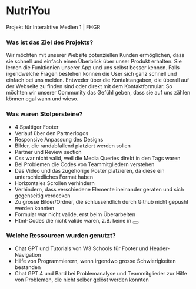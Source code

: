 # NutriYou
Projekt für Interaktive Medien 1 | FHGR

### Was ist das Ziel des Projekts?
Wir möchten mit unserer Website potenziellen Kunden ermöglichen, dass sie schnell und einfach einen Überblick über unser Produkt erhalten. Sie lernen die Funktionien unserer App und uns selbst besser kennen. Falls irgendwelche Fragen bestehen können die User sich ganz schnell und einfach bei uns melden. Entweder über die Kontaktangaben, die überall auf der Webseite zu finden sind oder direkt mit dem Kontaktformular. So möchten wir unserer Community das Gefühl geben, dass sie auf uns zählen können egal wann und wieso.

### Was waren Stolpersteine?
- 4 Spaltiger Footer
- Verlauf über den Partnerlogos
- Responsive Anpassung des Designs
- Bilder, die randabfallend platziert werden sollen
- Partner und Review section
- Css war nicht valid, weil die Media Queries direkt in den Tags waren
- Bei Problemen die Codes von Teammitgliedern verstehen
- Das Video und das zugehörige Poster platzieren, da diese ein unterschiedliches Format haben
- Horizontales Scrollen verhindern
- Verhindern, dass verschiedene Elemente ineinander geraten und sich gegenseitig verdecken
- Zu grosse Bilder/Ordner, die schlussendlich durch Github nicht gepusht werden konnten
- Formular war nicht valide, erst beim Überarbeiten
- Html-Codes die nicht valide waren, z.B. keine <a> in <button>


### Welche Ressourcen wurden genutzt? 
- Chat GPT und Tutorials von W3 Schools für Footer und Header-Navigation
- Hilfe von Programmierern, wenn irgendwo grosse Schwierigkeiten bestanden
- Chat GPT 4 und Bard bei Problemanalyse und Teammitglieder zur Hilfe von Problemen, die nicht selber gelöst werden konnten
